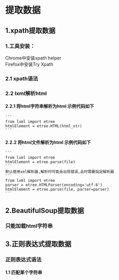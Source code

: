 # 提取数据

## 1.xpath提取数据
 ### 1.工具安装：
 Chrome中安装xpath helper  
 Firefox中安装Try Xpath

 ### 2.1 xpath语法
 ### 2.2 lxml解析html
 #### 2.2.1 将html字符串解析为html 示例代码如下
    ```
    from lxml import etree
    htmlElement = etree.HTML(html_str)
    ```
 #### 2.2.2 将html文件解析为html 示例代码如下
    ```
    from lxml import etree
    htmlElement = etree.parse(file)
    ```
    默认使用xml解析器,解析时可能会出现错误,此时需要指定解析器
    ```
    from lxml import etree
    parser = etree.HTMLParser(encoding='utf-8')
    htmlElement = etree.parse(file, parser=parser)
    ```
 

## 2.BeautifulSoup提取数据
### 只能加载html字符串


## 3.正则表达式提取数据
### 正则表达式语法
#### 1.1 匹配某个字符串